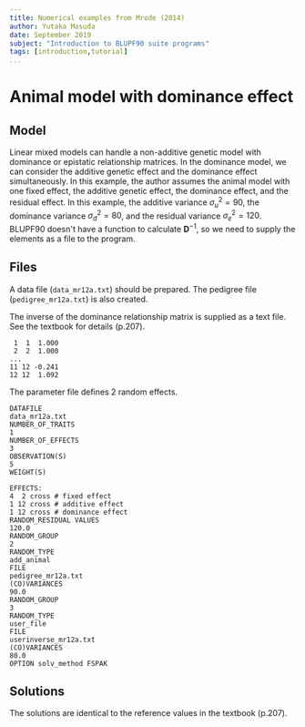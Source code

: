 ```yaml
---
title: Numerical examples from Mrode (2014)
author: Yutaka Masuda
date: September 2019
subject: "Introduction to BLUPF90 suite programs"
tags: [introduction,tutorial]
...
```


Animal model with dominance effect
==================================

Model
-----

Linear mixed models can handle a non-additive genetic model with dominance or epistatic
relationship matrices. In the dominance model, we can consider the additive genetic effect and the
dominance effect simultaneously. In this example, the author assumes the animal model
with one fixed effect, the additive genetic effect, the dominance effect, and the residual effect.
In this example,
the additive variance $\sigma_u^2 = 90$, the dominance variance $\sigma_d^2 = 80$, and the residual variance $\sigma_e^2 = 120$.
BLUPF90 doesn't have a function to calculate $\mathbf{D}^{-1}$, so we need to supply the elements as a file to the program.

Files
-----

A data file (`data_mr12a.txt`) should be prepared.
The pedigree file (`pedigree_mr12a.txt`) is also created.

The inverse of the dominance relationship matrix is supplied as a text file. See the textbook for details (p.207).

~~~~~{language=text caption="userinverse_mr12a.txt"}
 1  1  1.000
 2  2  1.000
...
11 12 -0.241
12 12  1.092
~~~~~

The parameter file defines 2 random effects.

~~~~~{language=blupf90 caption="param_mr12a.txt"}
DATAFILE
data_mr12a.txt
NUMBER_OF_TRAITS
1
NUMBER_OF_EFFECTS
3
OBSERVATION(S)
5
WEIGHT(S)

EFFECTS:
4  2 cross # fixed effect
1 12 cross # additive effect
1 12 cross # dominance effect
RANDOM_RESIDUAL VALUES
120.0
RANDOM_GROUP
2
RANDOM_TYPE
add_animal
FILE
pedigree_mr12a.txt
(CO)VARIANCES
90.0
RANDOM_GROUP
3
RANDOM_TYPE
user_file
FILE
userinverse_mr12a.txt
(CO)VARIANCES
80.0
OPTION solv_method FSPAK
~~~~~

Solutions
---------

The solutions are identical to the reference values in the textbook (p.207).
